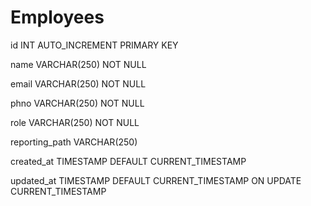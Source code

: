 # Employees

id                  INT AUTO_INCREMENT PRIMARY KEY

name                VARCHAR(250) NOT NULL

email               VARCHAR(250) NOT NULL

phno                VARCHAR(250) NOT NULL

role                VARCHAR(250) NOT NULL

reporting_path      VARCHAR(250)

created_at          TIMESTAMP DEFAULT CURRENT_TIMESTAMP

updated_at          TIMESTAMP DEFAULT CURRENT_TIMESTAMP ON UPDATE CURRENT_TIMESTAMP
